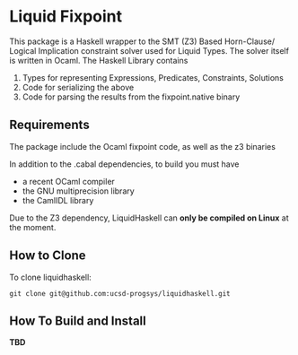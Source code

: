 Liquid Fixpoint
===============

This package is a Haskell wrapper to the SMT (Z3) Based Horn-Clause/
Logical Implication constraint solver used for Liquid Types. The solver
itself is written in Ocaml. The Haskell Library contains

1. Types for representing Expressions, Predicates, Constraints, Solutions
2. Code for serializing the above 
3. Code for parsing the results from the fixpoint.native binary

Requirements
------------

The package include the Ocaml fixpoint code, as well as the z3 binaries

In addition to the .cabal dependencies, to build you must have

- a recent OCaml compiler
- the GNU multiprecision library
- the CamlIDL library

Due to the Z3 dependency, LiquidHaskell can **only be compiled on Linux** at the moment.

How to Clone
------------

To clone liquidhaskell:

    git clone git@github.com:ucsd-progsys/liquidhaskell.git

How To Build and Install
------------------------

**TBD**


